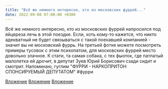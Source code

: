 ```yaml
---
title: "Всё же немного интересно, кто из московских фуррей..."
date: 2022-09-08 07:00:00 +0300
---
```


Всё же немного интересно, кто из московских фуррей напросился под яйцереза лечь в этой поездке.
Если, хоть кому-то кажется, что никто адекватный не будет связываться с такой поехавшей компанией - значит вы не московский фуррь. На третьей фотке можете посмотреть примеры тусовок с этим психопатом, для московских фуррей место довольно злачное.
К стати, та самая собака, с тех фыоток, где патлатый малолетка ей дрочит, в депутат Зуев Юрий Борисович сзади сидит и смотрит.
Напоминаю, гуглим "ФУРРИ - НАРКОПРИТОН СПОНСИРУЕМЫЙ ДЕПУТАТОМ"
#фурри


[Вложение](/assets/vk_photos/3/3937CgB1uk0.jpg)
[Вложение](/assets/vk_photos/2/9-XwZ49IpDQ.jpg)
[Вложение](/assets/vk_photos/1/zvxmXYqvPnc.jpg)
